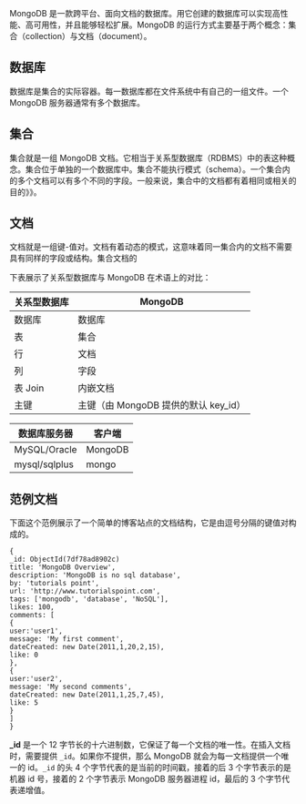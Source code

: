 MongoDB 是一款跨平台、面向文档的数据库。用它创建的数据库可以实现高性能、高可用性，并且能够轻松扩展。MongoDB 的运行方式主要基于两个概念：集合（collection）与文档（document）。  

## 数据库  

数据库是集合的实际容器。每一数据库都在文件系统中有自己的一组文件。一个 MongoDB 服务器通常有多个数据库。  


## 集合  

集合就是一组 MongoDB 文档。它相当于关系型数据库（RDBMS）中的表这种概念。集合位于单独的一个数据库中。集合不能执行模式（schema）。一个集合内的多个文档可以有多个不同的字段。一般来说，集合中的文档都有着相同或相关的目的》》。  

## 文档  

文档就是一组键-值对。文档有着动态的模式，这意味着同一集合内的文档不需要具有同样的字段或结构。集合文档的   

下表展示了关系型数据库与 MongoDB 在术语上的对比：   

|关系型数据库|MongoDB|  
|---|---|  
|数据库|数据库|  
|表|集合|  
|行|文档|  
|列|字段|  
|表 Join|内嵌文档| 
|主键|主键（由 MongoDB 提供的默认 key_id）|  

|数据库服务器|客户端|
|---|---|
|MySQL/Oracle|MongoDB|  
|mysql/sqlplus|mongo|


## 范例文档  

下面这个范例展示了一个简单的博客站点的文档结构，它是由逗号分隔的键值对构成的。  

```
{
_id: ObjectId(7df78ad8902c)
title: 'MongoDB Overview', 
description: 'MongoDB is no sql database',
by: 'tutorials point',
url: 'http://www.tutorialspoint.com',
tags: ['mongodb', 'database', 'NoSQL'],
likes: 100, 
comments: [	
{
user:'user1',
message: 'My first comment',
dateCreated: new Date(2011,1,20,2,15),
like: 0 
},
{
user:'user2',
message: 'My second comments',
dateCreated: new Date(2011,1,25,7,45),
like: 5
}
]
}     
```

**_id** 是一个 12 字节长的十六进制数，它保证了每一个文档的唯一性。在插入文档时，需要提供 `_id`。如果你不提供，那么 MongoDB 就会为每一文档提供一个唯一的 id。`_id` 的头 4 个字节代表的是当前的时间戳，接着的后 3 个字节表示的是机器 id 号，接着的 2 个字节表示 MongoDB 服务器进程 id，最后的 3 个字节代表递增值。   
